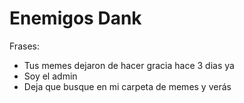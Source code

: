 # Enemigos Dank

Frases:

- Tus memes dejaron de hacer gracia hace 3 dias ya
- Soy el admin
- Deja que busque en mi carpeta de memes y verás
